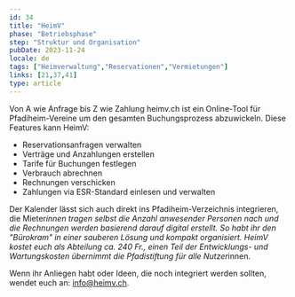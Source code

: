 ```yaml
---
id: 34
title: "HeimV"
phase: "Betriebsphase"
step: "Struktur und Organisation"
pubDate: 2023-11-24
locale: de
tags: ["Heimverwaltung","Reservationen","Vermietungen"]
links: [21,37,41]
type: article
---
```


Von A wie Anfrage bis Z wie Zahlung
heimv.ch ist ein Online-Tool für Pfadiheim-Vereine um den gesamten Buchungsprozess abzuwickeln. Diese Features kann HeimV:
- Reservationsanfragen verwalten
- Verträge und Anzahlungen erstellen
- Tarife für Buchungen festlegen
- Verbrauch abrechnen
- Rechnungen verschicken
- Zahlungen via ESR-Standard einlesen und verwalten

Der Kalender lässt sich auch direkt ins Pfadiheim-Verzeichnis integrieren, die Mieter*innen tragen selbst die Anzahl anwesender Personen nach und die Rechnungen werden basierend darauf digital erstellt. So habt ihr den "Bürokram" in einer sauberen Lösung und kompakt organisiert. 
HeimV kostet euch als Abteilung ca. 240 Fr., einen Teil der Entwicklungs- und Wartungskosten übernimmt die Pfadistiftung für alle Nutzer*innen. 

Wenn ihr Anliegen habt oder Ideen, die noch integriert werden sollten, wendet euch an: info@heimv.ch.

